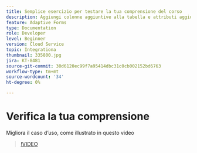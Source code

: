 ```yaml
---
title: Semplice esercizio per testare la tua comprensione del corso
description: Aggiungi colonne aggiuntive alla tabella e attributi aggiuntivi ai criteri di ricerca
feature: Adaptive Forms
type: Documentation
role: Developer
level: Beginner
version: Cloud Service
topic: Integrationa
thumbnail: 335800.jpg
jira: KT-8481
source-git-commit: 30d6120ec99f7a95414dbc31c0cb002152bd6763
workflow-type: tm+mt
source-wordcount: '34'
ht-degree: 0%

---
```


# Verifica la tua comprensione

Migliora il caso d’uso, come illustrato in questo video

>[!VIDEO](https://video.tv.adobe.com/v/335800?quality=12&learn=on)

